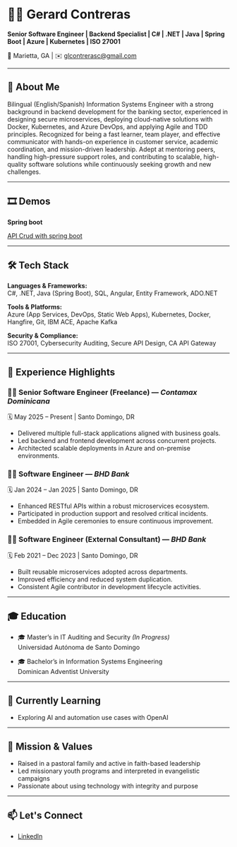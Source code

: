 # 🧑‍💻 Gerard Contreras

**Senior Software Engineer | Backend Specialist | C# | .NET | Java | Spring Boot | Azure | Kubernetes | ISO 27001**

📍 Marietta, GA | ✉️ glcontrerasc@gmail.com

---

## 👋 About Me

Bilingual (English/Spanish) Information Systems Engineer with a strong background in backend development for the banking sector, experienced in designing secure microservices, deploying cloud-native solutions with Docker, Kubernetes, and Azure DevOps, and applying Agile and TDD principles. Recognized for being a fast learner, team player, and effective communicator with hands-on experience in customer service, academic coordination, and mission-driven leadership. Adept at mentoring peers, handling high-pressure support roles, and contributing to scalable, high-quality software solutions while continuously seeking growth and new challenges.

---

## 🎞️ Demos

**Spring boot**

 [API Crud with spring boot](https://github.com/contge/gerard-demo-api-v1)


---

## 🛠️ Tech Stack

**Languages & Frameworks:**  
C#, .NET, Java (Spring Boot), SQL, Angular, Entity Framework, ADO.NET

**Tools & Platforms:**  
Azure (App Services, DevOps, Static Web Apps), Kubernetes, Docker, Hangfire, Git, IBM ACE, Apache Kafka

**Security & Compliance:**  
ISO 27001, Cybersecurity Auditing, Secure API Design, CA API Gateway

---

## 💼 Experience Highlights

### 👨‍💻 Senior Software Engineer (Freelance) — *Contamax Dominicana*  
🗓️ May 2025 – Present | Santo Domingo, DR  
- Delivered multiple full-stack applications aligned with business goals.  
- Led backend and frontend development across concurrent projects.  
- Architected scalable deployments in Azure and on-premise environments.

### 👨‍💻 Software Engineer — *BHD Bank*  
🗓️ Jan 2024 – Jan 2025 | Santo Domingo, DR  
- Enhanced RESTful APIs within a robust microservices ecosystem.  
- Participated in production support and resolved critical incidents.  
- Embedded in Agile ceremonies to ensure continuous improvement.

### 👨‍💻 Software Engineer (External Consultant) — *BHD Bank*  
🗓️ Feb 2021 – Dec 2023 | Santo Domingo, DR  
- Built reusable microservices adopted across departments.  
- Improved efficiency and reduced system duplication.  
- Consistent Agile contributor in development lifecycle activities.

---

## 🎓 Education

- 🎓 Master’s in IT Auditing and Security *(In Progress)*  
  Universidad Autónoma de Santo Domingo

- 🎓 Bachelor’s in Information Systems Engineering  
  Dominican Adventist University

---

## 🌱 Currently Learning

- Exploring AI and automation use cases with OpenAI

---

## 🙌 Mission & Values

- Raised in a pastoral family and active in faith-based leadership  
- Led missionary youth programs and interpreted in evangelistic campaigns  
- Passionate about using technology with integrity and purpose

---

## 📫 Let's Connect

- [LinkedIn](https://www.linkedin.com/in/gerard-contreras-combes/)

<!--START_SECTION:badges-->
<!--END_SECTION:badges-->
